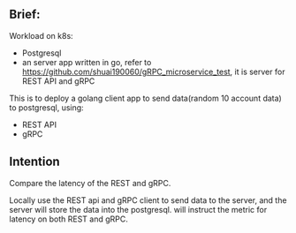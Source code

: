 
## Brief:

Workload on k8s:

- Postgresql
- an server app written in go, refer to https://github.com/shuai190060/gRPC_microservice_test, it is server for REST API and gRPC

This is to deploy a golang client app to send data(random 10 account data) to postgresql, using:

- REST API
- gRPC

## Intention

Compare the latency of the REST and gRPC.

Locally use the REST api and gRPC client to send data to the server, and the server will store the data into the postgresql.  will instruct the metric for latency on both REST and gRPC.